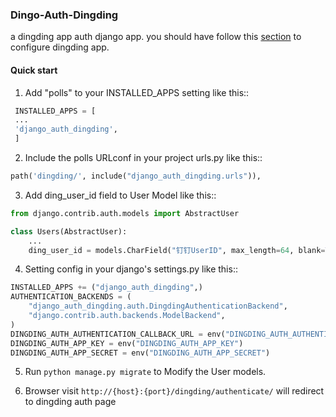 ### Dingo-Auth-Dingding

a dingding app auth django app. you should have follow this [section](https://open.dingtalk.com/document/orgapp/tutorial-obtaining-user-personal-information) to configure dingding app.

#### Quick start

1. Add "polls" to your INSTALLED_APPS setting like this::

```python
 INSTALLED_APPS = [
 ...
 'django_auth_dingding',
 ]
```

2. Include the polls URLconf in your project urls.py like this::

```python
path('dingding/', include("django_auth_dingding.urls")),
```

3. Add ding_user_id field to User Model like this::

```python
from django.contrib.auth.models import AbstractUser

class Users(AbstractUser):
    ...
    ding_user_id = models.CharField("钉钉UserID", max_length=64, blank=True)
```

4. Setting config in your django's settings.py like this::

```python
INSTALLED_APPS += ("django_auth_dingding",)
AUTHENTICATION_BACKENDS = (
    "django_auth_dingding.auth.DingdingAuthenticationBackend",
    "django.contrib.auth.backends.ModelBackend",
)
DINGDING_AUTH_AUTHENTICATION_CALLBACK_URL = env("DINGDING_AUTH_AUTHENTICATION_CALLBACK_URL")
DINGDING_AUTH_APP_KEY = env("DINGDING_AUTH_APP_KEY")
DINGDING_AUTH_APP_SECRET = env("DINGDING_AUTH_APP_SECRET")
```

5. Run `python manage.py migrate` to Modify the User models.

6. Browser visit `http://{host}:{port}/dingding/authenticate/` will redirect to dingding auth page